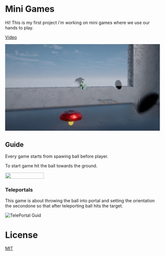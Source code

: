 
# Mini Games

Hi! This is my first project i'm working on mini games where we use our hands to play.

[Video](https://www.youtube.com/watch?v=ruRlvjdJYNE&ab_channel=DanielBrud)

![alt text](https://github.com/DanielBrud/MiniGames/blob/master/Images/Unity%20MiniGames.png)

## Guide

Every game starts from spawing ball before player.

To start game hit the ball towards the ground.

<img src= "https://user-images.githubusercontent.com/32804264/227599081-716d7b32-19d2-456a-91a6-b0f8e42994f7.gif" width= "50%" height = "50%">


### Teleportals

This game is about throwing the ball into portal and setting the orientation the secondone so that after teleporting ball hits the target.

![TelePortal Guid](https://user-images.githubusercontent.com/32804264/227794585-2a7a71cb-ab23-4972-87ee-fd23bf2c758d.gif)


# License
[MIT](https://github.com/DanielBrud/MiniGames/blob/master/LICENSE)




